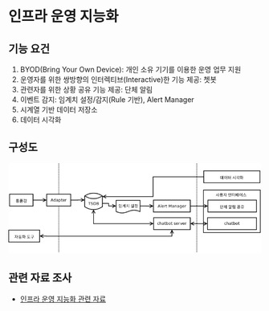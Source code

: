 인프라 운영 지능화
===============
기능 요건
---------
1. BYOD(Bring Your Own Device): 개인 소유 기기를 이용한 운영 업무 지원
2. 운영자를 위한 쌍방향의 인터렉티브(Interactive)한 기능 제공: 쳇봇
3. 관련자를 위한 상황 공유 기능 제공: 단체 알림
4. 이벤트 감지: 임계치 설정/감지(Rule 기반), Alert Manager
5. 시계열 기반 데이터 저장소
6. 데이터 시각화

구성도
--------
![인프라 지능화 아키텍처](https://github.com/bulgemi/ITOA/blob/master/ITOA_Arch.png)


관련 자료 조사
-------------
* [인프라 운영 지능화 관련 자료](https://github.com/bulgemi/ITOA/blob/master/참고자료.md)

